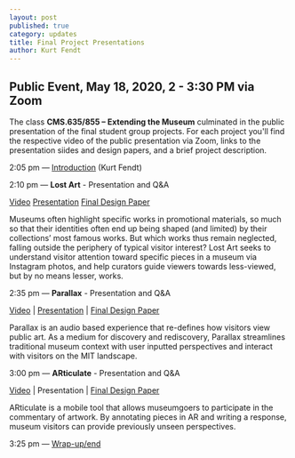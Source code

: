 ```yaml
---
layout: post
published: true
category: updates
title: Final Project Presentations
author: Kurt Fendt
---
```

## Public Event, May 18, 2020, 2 - 3:30 PM  via Zoom

The class **CMS.635/855 – Extending the Museum** culminated in the public presentation of the final student group projects. For each project you'll find the respective video of the public presentation via Zoom, links to the presentation siides and design papers, and a brief project description.


2:05 pm	—	[Introduction](http://web.mit.edu/course/other/cms.636/www/videos/FPP-Intro.mp4) (Kurt Fendt)

2:10 pm —	**Lost Art** - Presentation and Q&A 

[Video](http://web.mit.edu/course/other/cms.636/www/videos/FPP-LostArt.mp4)
[Presentation](http://web.mit.edu/course/other/cms.636/www/presentations/ARticulateFinalPresentation.pdf)
[Final Design Paper](http://web.mit.edu/course/other/cms.636/www/papers/LostArt.pdf)

Museums often highlight specific works in promotional materials, so much so that their identities often end up being shaped (and limited) by their collections’ most famous works. But which works thus remain neglected, falling outside the periphery of typical visitor interest? Lost Art seeks to understand visitor attention toward specific pieces in a museum via Instagram photos, and help curators guide viewers towards less-viewed, but by no means lesser, works.
	
2:35 pm	—	**Parallax** - Presentation and Q&A

[Video](http://web.mit.edu/course/other/cms.636/www/videos/FPP-Parallax.mp4) | [Presentation](http://web.mit.edu/course/other/cms.636/www/presentations/Parallax.pdf) | [Final Design Paper](http://web.mit.edu/course/other/cms.636/www/papers/Parallax.pdf)

Parallax is an audio based experience that re-defines how visitors view public art. As a medium for discovery and rediscovery, Parallax streamlines traditional museum context with user inputted perspectives and interact with visitors on the MIT landscape.

3:00 pm	—	**ARticulate** - Presentation and Q&A

[Video](http://web.mit.edu/course/other/cms.636/www/videos/FPP-ARticulate.mp4) | Presentation | [Final Design Paper](http://web.mit.edu/course/other/cms.636/www/papers/ARticulate.pdf)

ARticulate is a mobile tool that allows museumgoers to participate in the commentary of artwork. By annotating pieces in AR and writing a response, museum visitors can provide previously unseen perspectives.

3:25 pm	—	[Wrap-up/end](http://web.mit.edu/course/other/cms.636/www/videos/FPP-Closing.mp4)

